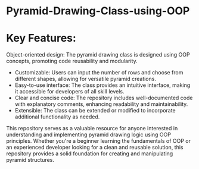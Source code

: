 # Pyramid-Drawing-Class-using-OOP
# Key Features:
Object-oriented design: The pyramid drawing class is designed using OOP concepts, promoting code reusability and modularity.
- Customizable: Users can input the number of rows and choose from different shapes, allowing for versatile pyramid creations.
- Easy-to-use interface: The class provides an intuitive interface, making it accessible for developers of all skill levels.
- Clear and concise code: The repository includes well-documented code with explanatory comments, enhancing readability and maintainability.
- Extensible: The class can be extended or modified to incorporate additional functionality as needed.

This repository serves as a valuable resource for anyone interested in understanding and implementing pyramid drawing logic using OOP principles. Whether you're a beginner learning the fundamentals of OOP or an experienced developer looking for a clean and reusable solution, this repository provides a solid foundation for creating and manipulating pyramid structures.
